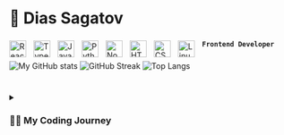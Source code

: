 # 👋  Dias Sagatov

###
**`Frontend Developer`** 
<img align="left" alt="React" width="30px" style="padding-right:10px;" src="https://cdn.jsdelivr.net/gh/devicons/devicon/icons/react/react-original.svg" />
<img align="left" alt="TypeScript" width="30px" style="padding-right:10px;" src="https://cdn.jsdelivr.net/gh/devicons/devicon/icons/typescript/typescript-plain.svg" />
<img align="left" alt="JavaScript" width="30px" style="padding-right:10px;" src="https://cdn.jsdelivr.net/gh/devicons/devicon/icons/javascript/javascript-plain.svg" />
<img align="left" alt="Python" width="30px" style="padding-right:10px;" src="https://cdn.jsdelivr.net/gh/devicons/devicon/icons/python/python-plain.svg" />
<img align="left" alt="NodeJS" width="30px" style="padding-right:10px;" src="https://cdn.jsdelivr.net/gh/devicons/devicon/icons/nodejs/nodejs-original.svg" />
<img align="left" alt="HTML" width="30px" style="padding-right:10px;" src="https://cdn.jsdelivr.net/gh/devicons/devicon/icons/html5/html5-plain.svg" />
<img align="left" alt="CSS" width="30px" style="padding-right:10px;" src="https://cdn.jsdelivr.net/gh/devicons/devicon/icons/css3/css3-plain.svg" />
<img align="left" alt="Linux" width="30px" style="padding-right:10px;" src="https://cdn.jsdelivr.net/gh/devicons/devicon/icons/linux/linux-original.svg" />
<br />

### 
  ![My GitHub stats](https://github-readme-stats.vercel.app/api?username=diassagatov&show_icons=true&theme=tokyonight&border_radius=4.5)
  ![GitHub Streak](https://streak-stats.demolab.com?user=diassagatov&theme=tokyonight&border_radius=4.5) 
  ![Top Langs](https://github-readme-stats.vercel.app/api/top-langs/?username=diassagatov&layout=compact)
#
<details>
 <summary><h3>👨‍💻 My Coding Journey</h3></summary>
   I grew up in a small village in West Kazakhstan where computers were like mythical creatures until I hit around 10 years old. Back then, I had no clue about programming; I was just obsessed with building things.

Fast forward to my time at Nazarbayev Intellectual School in Uralsk. That's where things started to get interesting. I got a taste for logic and problem-solving.

Then came Nazarbayev University, where I dove headfirst into Computer Science. It was like diving into a whole new universe. Over the years, I wrangled with C, C++, Python, JavaScript, and even Assembly (yeah, don't ask why). And then there was Verilog and Prolog – they sounded like spells from a wizard's book.

But here’s the kicker – I realized I needed more than just languages. I needed frameworks to bring my ideas to life. That’s how I stumbled upon React.js for the frontend and FastAPI for the backend. For about a year and a half, I dove headfirst into these tools, tinkering away on pet projects that turned into my playground.

Now? Well, I’m sitting pretty as the lead frontend developer at a Kazakhstani startup called iCan. Did it take ages to get here? Hell yeah. Would I do it all over again? Absolutely.

Because it’s not about the time spent; it’s about that sweet satisfaction that comes from overcoming challenges, not just grabbing the easy wins.
